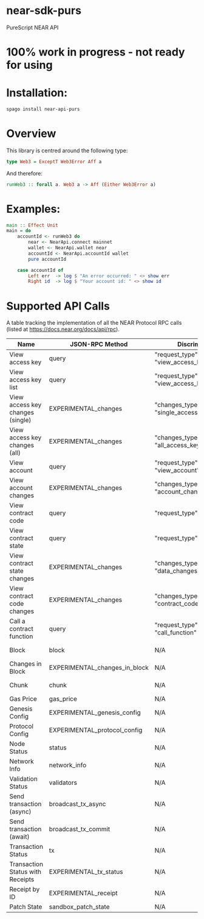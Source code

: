 # near-sdk-purs
PureScript NEAR API 

# 100% work in progress - not ready for using

# Installation:
```zsh
spago install near-api-purs
```

# Overview

This library is centred around the following type:
```PureScript
type Web3 = ExceptT Web3Error Aff a
```

And therefore:
```PureScript
runWeb3 :: forall a. Web3 a -> Aff (Either Web3Error a)
```

# Examples:
```PureScript
main :: Effect Unit
main = do
    accountId <- runWeb3 do
        near <- NearApi.connect mainnet
        wallet <- NearApi.wallet near
        accountId <- NearApi.accountId wallet
        pure accountId

    case accountId of
        Left err  -> log $ "An error occurred: " <> show err
        Right id  -> log $ "Your account id: " <> show id
```

# Supported API Calls

A table tracking the implementation of all the NEAR Protocol RPC calls
(listed at https://docs.near.org/docs/api/rpc).


| Name | JSON-RPC Method | Discriminator | Status | Ref |
| --- | --- | --- | --- | --- |
| View access key | query | "request_type": "view_access_key" | https://docs.near.org/docs/api/rpc/access-keys#view-access-key | Done |
| View access key list | query | "request_type": "view_access_key_list" | https://docs.near.org/docs/api/rpc/access-keys#view-access-key-list | Done |
| View access key changes (single) | EXPERIMENTAL_changes | "changes_type": "single_access_key_changes" | https://docs.near.org/docs/api/rpc/access-keys#view-access-key-changes-single | Done |
| View access key changes (all) | EXPERIMENTAL_changes |  "changes_type": "all_access_key_changes" | https://docs.near.org/docs/api/rpc/access-keys#view-access-key-changes-all | Done |
| View account | query | "request_type": "view_account" | https://docs.near.org/docs/api/rpc/contracts#view-account | WIP |
| View account changes | EXPERIMENTAL_changes | "changes_type": "account_changes" | https://docs.near.org/docs/api/rpc/contracts#view-account-changes | WIP |
| View contract code | query | "request_type": "view_code" | https://docs.near.org/docs/api/rpc/contracts#view-contract-code | WIP |
| View contract state | query | "request_type": "view_state" | https://docs.near.org/docs/api/rpc/contracts#view-contract-state | WIP |
| View contract state changes | EXPERIMENTAL_changes | "changes_type": "data_changes" | https://docs.near.org/docs/api/rpc/contracts#view-contract-state-changes | WIP |
| View contract code changes | EXPERIMENTAL_changes | "changes_type": "contract_code_changes" | https://docs.near.org/docs/api/rpc/contracts#view-contract-code-changes | WIP |
| Call a contract function | query | "request_type": "call_function" | https://docs.near.org/docs/api/rpc/contracts#call-a-contract-function | WIP |
| Block | block | N/A | https://docs.near.org/docs/api/rpc/block-chunk#block-details | WIP |
| Changes in Block | EXPERIMENTAL_changes_in_block | N/A | https://docs.near.org/docs/api/rpc/block-chunk#changes-in-block | WIP |
| Chunk | chunk | N/A | https://docs.near.org/docs/api/rpc/block-chunk#chunk-details | WIP |
| Gas Price | gas_price | N/A | https://docs.near.org/docs/api/rpc/gas#gas-price | WIP |
| Genesis Config | EXPERIMENTAL_genesis_config | N/A | https://docs.near.org/docs/api/rpc/protocol#genesis-config | WIP |
| Protocol Config | EXPERIMENTAL_protocol_config | N/A | https://docs.near.org/docs/api/rpc/protocol#protocol-config | WIP |
| Node Status | status | N/A | https://docs.near.org/docs/api/rpc/network#node-status | Done |
| Network Info | network_info | N/A | https://docs.near.org/docs/api/rpc/network#network-info | Done |
| Validation Status | validators | N/A | https://docs.near.org/docs/api/rpc/network#validation-status | WIP |
| Send transaction (async) | broadcast_tx_async | N/A | https://docs.near.org/docs/api/rpc/transactions#send-transaction-async | WIP |
| Send transaction (await) | broadcast_tx_commit | N/A | https://docs.near.org/docs/api/rpc/transactions#send-transaction-await | WIP |
| Transaction Status | tx | N/A | https://docs.near.org/docs/api/rpc/transactions#transaction-status | WIP |
| Transaction Status with Receipts | EXPERIMENTAL_tx_status | N/A | https://docs.near.org/docs/api/rpc/transactions#transaction-status-with-receipts | WIP |
| Receipt by ID | EXPERIMENTAL_receipt | N/A | https://docs.near.org/docs/api/rpc/transactions#receipt-by-id | WIP |
| Patch State | sandbox_patch_state | N/A | https://docs.near.org/docs/api/rpc/sandbox#patch-state | WIP |

